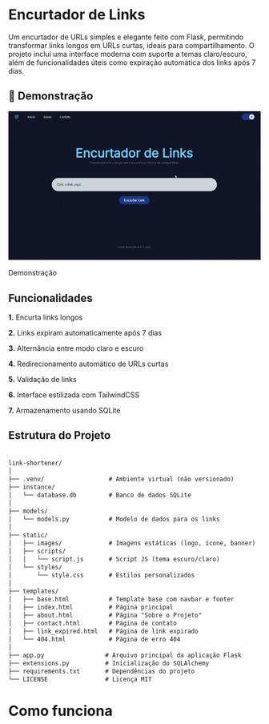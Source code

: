 # Encurtador de Links
Um encurtador de URLs simples e elegante feito com Flask, permitindo transformar links longos em URLs curtas, ideais para compartilhamento. O projeto inclui uma interface moderna com suporte a temas claro/escuro, além de funcionalidades úteis como expiração automática dos links após 7 dias.

## 📸 Demonstração

![Demonstração troca de tema](static/images/ezgif-15b5357eb86f3f.gif)

Demonstração

## Funcionalidades
**1.** Encurta links longos

**2.** Links expiram automaticamente após 7 dias

**3.** Alternância entre modo claro e escuro

**4.** Redirecionamento automático de URLs curtas

**5.** Validação de links

**6.** Interface estilizada com TailwindCSS

**7.** Armazenamento usando SQLite

## Estrutura do Projeto

```

link-shortener/
│
├── .venv/                  # Ambiente virtual (não versionado)
├── instance/
│   └── database.db         # Banco de dados SQLite
│
├── models/
│   └── models.py           # Modelo de dados para os links
│
├── static/
│   ├── images/             # Imagens estáticas (logo, ícone, banner)
│   ├── scripts/
│   │   └── script.js       # Script JS (tema escuro/claro)
│   └── styles/
│       └── style.css       # Estilos personalizados
│
├── templates/
│   ├── base.html           # Template base com navbar e footer
│   ├── index.html          # Página principal
│   ├── about.html          # Página "Sobre o Projeto"
│   ├── contact.html        # Página de contato
│   ├── link_expired.html   # Página de link expirado
│   └── 404.html            # Página de erro 404
│
├── app.py                 # Arquivo principal da aplicação Flask
├── extensions.py          # Inicialização do SQLAlchemy
├── requirements.txt       # Dependências do projeto
└── LICENSE                # Licença MIT

```

# Como funciona






